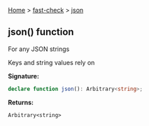 [Home](/) &gt; [fast-check](../fast-check.md) &gt; [json](json_1.md)

## json() function

For any JSON strings

Keys and string values rely on 

<b>Signature:</b>

```typescript
declare function json(): Arbitrary<string>;
```
<b>Returns:</b>

`Arbitrary<string>`

